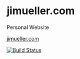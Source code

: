 # jimueller.com
Personal Website

[jimueller.com](jimueller.com)

[![Build Status](https://travis-ci.org/jimueller/jimueller.com.svg?branch=master)](https://travis-ci.org/jimueller/jimueller.com)
